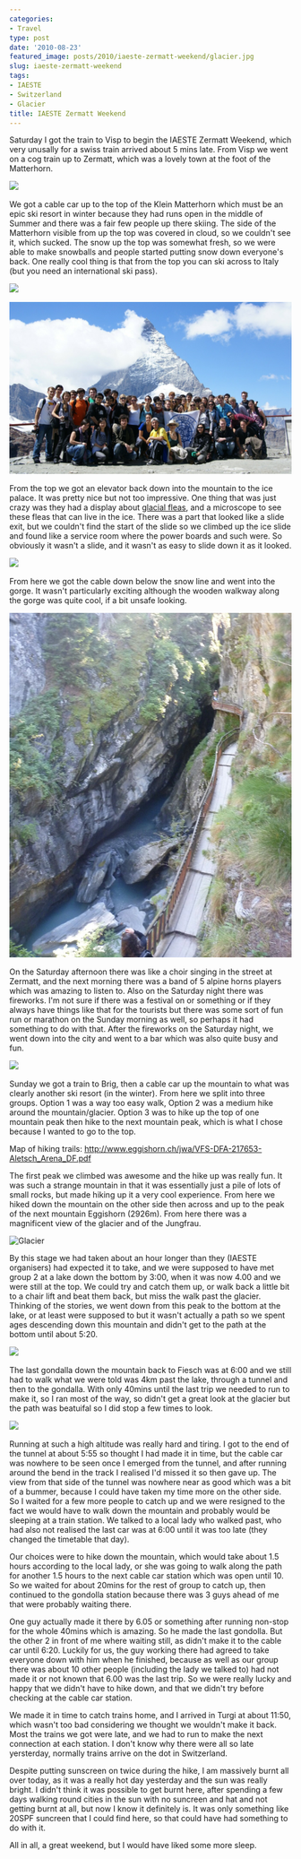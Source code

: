 ```yaml
---
categories:
- Travel
type: post
date: '2010-08-23'
featured_image: posts/2010/iaeste-zermatt-weekend/glacier.jpg
slug: iaeste-zermatt-weekend
tags:
- IAESTE
- Switzerland
- Glacier
title: IAESTE Zermatt Weekend
---
```


Saturday I got the train to Visp to begin the IAESTE Zermatt Weekend, which very unusally for a swiss train arrived about 5 mins late. From Visp we went on a cog train up to Zermatt, which was a lovely town at the foot of the Matterhorn.

![](zermatt.jpg)

We got a cable car up to the top of the Klein Matterhorn which must be an epic ski resort in winter because they had runs open in the middle of Summer and there was a fair few people up there skiing. The side of the Matterhorn visible from up the top was covered in cloud, so we couldn't see it, which sucked. The snow up the top was somewhat fresh, so we were able to make snowballs and people started putting snow down everyone's back. One really cool thing is that from the top you can ski across to Italy (but you need an international ski pass).

![](ski.jpg)

![](grouppicture.jpg)

From the top we got an elevator back down into the mountain to the ice palace. It was pretty nice but not too impressive. One thing that was just crazy was they had a display about [glacial fleas](https://en.wikipedia.org/wiki/Glacier_flea), and a microscope to see these fleas that can live in the ice. There was a part that looked like a slide exit, but we couldn't find the start of the slide so we climbed up the ice slide and found like a service room where the power boards and such were. So obviously it wasn't a slide, and it wasn't as easy to slide down it as it looked.

![](slide.jpg)

From here we got the cable down below the snow line and went into the gorge. It wasn't particularly exciting although the wooden walkway along the gorge was quite cool, if a bit unsafe looking.

![](gorge.jpg)

On the Saturday afternoon there was like a choir singing in the street at Zermatt, and the next morning there was a band of 5 alpine horns players which was amazing to listen to. Also on the Saturday night there was fireworks. I'm not sure if there was a festival on or something or if they always have things like that for the tourists but there was some sort of fun run or marathon on the Sunday morning as well, so perhaps it had something to do with that. After the fireworks on the Saturday night, we went down into the city and went to a bar which was also quite busy and fun.

![](matterhorn.jpg)

Sunday we got a train to Brig, then a cable car up the mountain to what was clearly another ski resort (in the winter). From here we split into three groups. Option 1 was a way too easy walk, Option 2 was a medium hike around the mountain/glacier. Option 3 was to hike up the top of one mountain peak then hike to the next mountain peak, which is what I chose because I wanted to go to the top.

Map of hiking trails:
http://www.eggishorn.ch/jwa/VFS-DFA-217653-Aletsch_Arena_DF.pdf

The first peak we climbed was awesome and the hike up was really fun. It was such a strange mountain in that it was essentially just a pile of lots of small rocks, but made hiking up it a very cool experience. From here we hiked down the mountain on the other side then across and up to the peak of the next mountain Eggishorn (2926m). From here there was a magnificent view of the glacier and of the Jungfrau.

![Glacier](glacier.jpg)

By this stage we had taken about an hour longer than they (IAESTE organisers) had expected it to take, and we were supposed to have met group 2 at a lake down the bottom by 3:00, when it was now 4.00 and we were still at the top. We could try and catch them up, or walk back a little bit to a chair lift and beat them back, but miss the walk past the glacier. Thinking of the stories, we went down from this peak to the bottom at the lake, or at least were supposed to but it wasn't actually a path so we spent ages descending down this mountain and didn't get to the path at the bottom until about 5:20.

![](notapath.jpg)

The last gondalla down the mountain back to Fiesch was at 6:00 and we still had to walk what we were told was 4km past the lake, through a tunnel and then to the gondalla. With only 40mins until the last trip we needed to run to make it, so I ran most of the way, so didn't get a great look at the glacier but the path was beatuifal so I did stop a few times to look.

![](glacier-bottom.jpg)

Running at such a high altitude was really hard and tiring. I got to the end of the tunnel at about 5:55 so thought I had made it in time, but the cable car was nowhere to be seen once I emerged from the tunnel, and after running around the bend in the track I realised I'd missed it so then gave up. The view from that side of the tunnel was nowhere near as good which was a bit of a bummer, because I could have taken my time more on the other side. So I waited for a few more people to catch up and we were resigned to the fact we would have to walk down the mountain and probably would be sleeping at a train station. We talked to a local lady who walked past, who had also not realised the last car was at 6:00 until it was too late (they changed the timetable that day).

Our choices were to hike down the mountain, which would take about 1.5 hours according to the local lady, or she was going to walk along the path for another 1.5 hours to the next cable car station which was open until 10. So we waited for about 20mins for the rest of group to catch up, then continued to the gondolla station because there was 3 guys ahead of me that were probably waiting there.

One guy actually made it there by 6.05 or something after running non-stop for the whole 40mins which is amazing. So he made the last gondolla. But the other 2 in front of me where waiting still, as didn't make it to the cable car until 6:20. Luckily for us, the guy working there had agreed to take everyone down
with him when he finished, because as well as our group there was about 10 other people (including the lady we talked to) had not made it or not known that 6.00 was the last trip. So we were really lucky and happy that we didn't have to hike down, and that we didn't try before checking at the cable car station.

We made it in time to catch trains home, and I arrived in Turgi at about 11:50, which wasn't too bad considering we thought we wouldn't make it back. Most the trains we got were late, and we had to run to make the next connection at each station. I don't know why there were all so late yersterday, normally trains arrive on the dot in Switzerland.

Despite putting sunscreen on twice during the hike, I am massively burnt all over today, as it was a really hot day yesterday and the sun was really bright. I didn't think it was possible to get burnt here, after spending a few days walking round cities in the sun with no suncreen and hat and not getting burnt at all, but now I know it definitely is. It was only something like 20SPF suncreen that I could find here, so that could have had something to do with it.

All in all, a great weekend, but I would have liked some more sleep.
